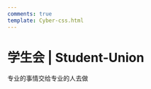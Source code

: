 ```yaml
---
comments: true
template: Cyber-css.html
---
```


# 学生会 | Student-Union

<!-- 求你了，别看这页网页 -->

专业的事情交给专业的人去做

<!--
> 以下内容顺序以第十届学生会部长竞选表公示顺序为准

## 网络空间安全学院团委简介：

团委是（中国共青）团的总支部委员会的简称。大学团委是在上级团组织的领导下，围绕学院党团中心工作，结合团员青年特点，肩负团结青年、引领青年、服务青年职责的先进青年组织。网络空间安全学院学院团委现有团支部 26 个。团委下设组织部、新媒体中心、宣传部、就业实践部、青年之声工作部；学生会下设办公室、秘书处、社团联合会、体育部、文艺部、科创部、学习部、权益部、纪检部、网络部、宿卫部、外联部、心理健康部。

团委职能：

1. 负责共青团的组织建设和队伍建设；

2. 负责对全体团员青年进行思想政治教育，组织开展青马工程培训等；

3. 负责指导各团支部开展工作，组织丰富多彩的团日活动、三会一课等，并检查总结开展活动情况，对存在的问题提出改进措施；

4. 负责团员发展和推优入党工作，做好各项团内评优、推优工作，宣传和树立团内先进榜样；

5. 负责指导和考核各团支部、学生会和学生社团日常工作；

6. 开展高校共青团工作理论研究，定期组织团情调研和团员青年思想状况调查活动，适时开展团学工作交流活动，积极拓展团的工作领域和工作职能，为青年学生成长成才服务；

7. 完成学校党委和上级团组织交办的其他工作。

## 秘书处

等待相关负责人发起 Pull Request

## 办公室

等待相关负责人发起 Pull Request

## 心理健康部

等待相关负责人发起 Pull Request

## 体育部

等待相关负责人发起 Pull Request

## 文艺部

等待相关负责人发起 Pull Request

## 网络部

等待相关负责人发起 Pull Request

## 外联部

等待相关负责人发起 Pull Request

## 纪检部

等待相关负责人发起 Pull Request

## 宿卫部

等待相关负责人发起 Pull Request

## 学习部

等待相关负责人发起 Pull Request

## 组织部

1. 部门简介：

组织部是协助团委加强全院共青团思想建设、组织建设及共青团干部培养和管理的重要部门，组织部下设党建部、秘书处、纳新部三个部门。

2. 部门职责：

   1. 负责组织党员活动、维护党校网站、对内统筹和对外宣传工作。

   2. 负责党校会议的准备与记录，以及关于党校各项工作材料的分发、使用和保管。

   3. 负责有关党员纳新的相关工作，其中包括入党积极分子的材料审查以及对于预备党员转正材料的审核。

## 宣传部

等待相关负责人发起 Pull Request

## 新媒体中心

等待相关负责人发起 Pull Request

## 权益部

等待相关负责人发起 Pull Request

## 科创部

等待相关负责人发起 Pull Request

## 社团管理部

等待相关负责人发起 Pull Request

## 就业实践部

等待相关负责人发起 Pull Request -->
